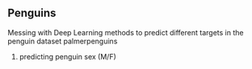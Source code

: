 ## Penguins

Messing with Deep Learning methods to predict different targets in the penguin dataset palmerpenguins

1. predicting penguin sex (M/F)
